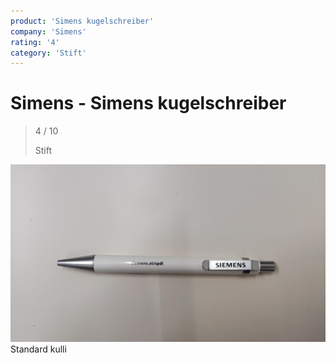```yaml
---
product: 'Simens kugelschreiber'
company: 'Simens'
rating: '4'
category: 'Stift'
---
```


# Simens - Simens kugelschreiber
>
> 4 / 10
>
> Stift

![Simens kugelschreiber](assets\simens-simens-kugelschreiber-fc437ffc-ec90-4dec-a1bd-1afd3f04a1e5.jpg)
Standard kulli

